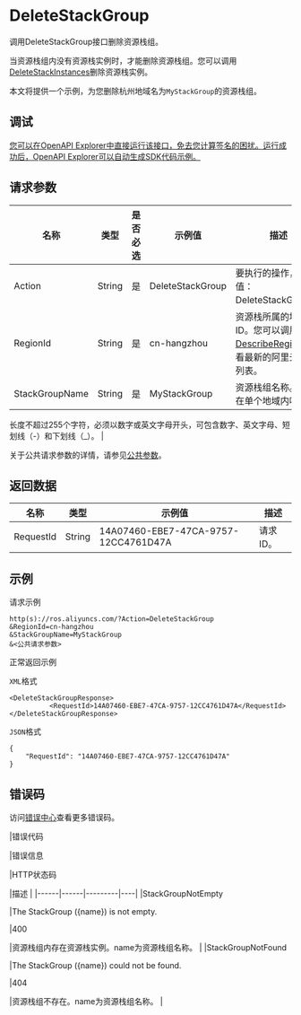 # DeleteStackGroup

调用DeleteStackGroup接口删除资源栈组。

当资源栈组内没有资源栈实例时，才能删除资源栈组。您可以调用[DeleteStackInstances](~~151715~~)删除资源栈实例。

本文将提供一个示例，为您删除杭州地域名为`MyStackGroup`的资源栈组。

## 调试

[您可以在OpenAPI Explorer中直接运行该接口，免去您计算签名的困扰。运行成功后，OpenAPI Explorer可以自动生成SDK代码示例。](https://api.aliyun.com/#product=ROS&api=DeleteStackGroup&type=RPC&version=2019-09-10)

## 请求参数

|名称|类型|是否必选|示例值|描述|
|--|--|----|---|--|
|Action|String|是|DeleteStackGroup|要执行的操作，取值：DeleteStackGroup。 |
|RegionId|String|是|cn-hangzhou|资源栈所属的地域ID。您可以调用[DescribeRegions](~~131035~~)查看最新的阿里云地域列表。 |
|StackGroupName|String|是|MyStackGroup|资源栈组名称。名称在单个地域内唯一。

 长度不超过255个字符，必须以数字或英文字母开头，可包含数字、英文字母、短划线（-）和下划线（\_）。 |

关于公共请求参数的详情，请参见[公共参数](~~131957~~)。

## 返回数据

|名称|类型|示例值|描述|
|--|--|---|--|
|RequestId|String|14A07460-EBE7-47CA-9757-12CC4761D47A|请求ID。 |

## 示例

请求示例

```
http(s)://ros.aliyuncs.com/?Action=DeleteStackGroup
&RegionId=cn-hangzhou
&StackGroupName=MyStackGroup
&<公共请求参数>
```

正常返回示例

`XML`格式

```
<DeleteStackGroupResponse>
		  <RequestId>14A07460-EBE7-47CA-9757-12CC4761D47A</RequestId>
</DeleteStackGroupResponse>
```

`JSON`格式

```
{
	"RequestId": "14A07460-EBE7-47CA-9757-12CC4761D47A"
}
```

## 错误码

访问[错误中心](https://error-center.aliyun.com/status/product/ROS)查看更多错误码。

|错误代码

|错误信息

|HTTP状态码

|描述 |
|------|------|---------|----|
|StackGroupNotEmpty

|The StackGroup \(\{name\}\) is not empty.

|400

|资源栈组内存在资源栈实例。name为资源栈组名称。 |
|StackGroupNotFound

|The StackGroup \(\{name\}\) could not be found.

|404

|资源栈组不存在。name为资源栈组名称。 |

